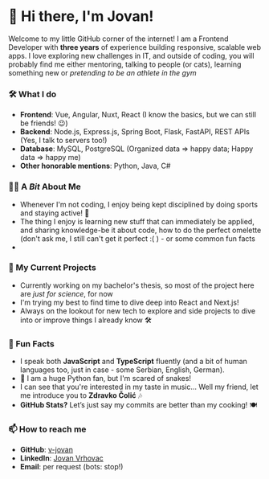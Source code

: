 # 👋 Hi there, I'm Jovan! 

Welcome to my little GitHub corner of the internet! I am a Frontend Developer with **three years** of experience building responsive, scalable web apps. I love exploring new challenges in IT, and outside of coding, you will probably find me either mentoring, talking to people (or cats), learning something new or *pretending to be an athlete in the gym*

### 🛠 What I do
- **Frontend**: Vue, Angular, Nuxt, React (I know the basics, but we can still be friends! 😉)
- **Backend**: Node.js, Express.js, Spring Boot, Flask, FastAPI, REST APIs (Yes, I talk to servers too!)
- **Database**: MySQL, PostgreSQL (Organized data => happy data; Happy data => happy me)
- **Other honorable mentions**: Python, Java, C#

### 🏃‍♂️ A *Bit* About Me
- Whenever I'm not coding, I enjoy being kept disciplined by doing sports and staying active! 💪
- The thing I enjoy is learning new stuff that can immediately be applied, and sharing knowledge-be it about code, how to do the perfect omelette (don't ask me, I still can't get it perfect :( ) - or some common fun facts
- 
### 🔨 My Current Projects
- Currently working on my bachelor's thesis, so most of the project here are *just for science*, for now
- I'm trying my best to find time to dive deep into React and Next.js!
- Always on the lookout for new tech to explore and side projects to dive into or improve things I already know 🛠

### 💬 Fun Facts
- I speak both **JavaScript** and **TypeScript** fluently (and a bit of human languages too, just in case - some Serbian, English, German).
- 🐍 I am a huge Python fan, but I'm scared of snakes!
- I can see that you're interested in my taste in music... Well my friend, let me introduce you to **Zdravko Čolić** 🎶
- **GitHub Stats?** Let’s just say my commits are better than my cooking! 🍽

### 📫 How to reach me
- **GitHub**: [v-jovan](https://github.com/v-jovan)
- **LinkedIn**: [Jovan Vrhovac](https://www.linkedin.com/in/jovanvrhovac)
- **Email**: per request (bots: stop!)
